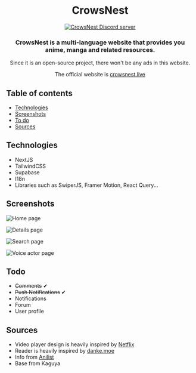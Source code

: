 <div style="text-align: center;">
<h1>CrowsNest</h1>

[![CrowsNest Discord server](https://discord.com/api/guilds/974615672183193600/widget.png?style=banner2)](https://discord.gg/3YrabTybpp)

### CrowsNest is a multi-language website that provides you anime, manga and related resources.

Since it is an open-source project, there won't be any ads in this website.

The official website is [crowsnest.live](https://crowsnest.live)

</div>

## Table of contents

- [Technologies](#technologies)
- [Screenshots](#screenshots)
- [To do](#todo)
- [Sources](#sources)

## Technologies

- NextJS
- TailwindCSS
- Supabase
- I18n
- Libraries such as SwiperJS, Framer Motion, React Query...

## Screenshots

![Home page](https://cdn.discordapp.com/attachments/1062512166986580038/1065800102565912646/chrome_UilCMqMlNb.jpg)

![Details page](https://cdn.discordapp.com/attachments/1062512166986580038/1065801336479809606/chrome_zfy8bufg7E.jpg)

![Search page](https://cdn.discordapp.com/attachments/1062512166986580038/1065801097203175454/chrome_4EEx9ijlex.jpg)

![Voice actor page](https://cdn.discordapp.com/attachments/1062512166986580038/1065801066886737951/chrome_A18J1vhKKX.jpg)

## Todo

- <s>Comments</s> ✔
- <s>Push Notifications</s> ✔
- Notifications
- Forum
- User profile

## Sources

- Video player design is heavily inspired by [Netflix](https://netflix.com)
- Reader is heavily inspired by [danke.moe](https://danke.moe)
- Info from [Anilist](anilist.co)
- Base from Kaguya
